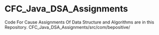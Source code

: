 # CFC_Java_DSA_Assignments
Code For Cause Assignments Of Data Structure and Algorithms are in this Repository.
CFC_Java_DSA_Assignments/src/com/bepositive/

